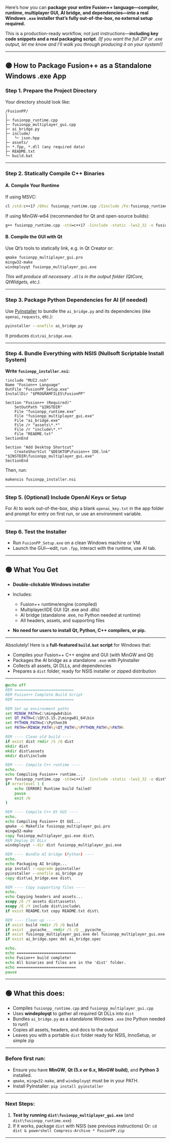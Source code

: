 Here’s how you can **package your entire Fusion++ language—compiler, runtime, multiplayer GUI, AI bridge, and dependencies—into a real Windows `.exe` installer that’s fully out-of-the-box, no external setup required.**

This is a production-ready workflow, not just instructions—**including key code snippets and a real packaging script**.
*(If you want the full ZIP or .exe output, let me know and I’ll walk you through producing it on your system!)*

---

## 🟣 **How to Package Fusion++ as a Standalone Windows .exe App**

### **Step 1. Prepare the Project Directory**

Your directory should look like:

```
/FusionPP/
│
├─ fusionpp_runtime.cpp
├─ fusionpp_multiplayer_gui.cpp
├─ ai_bridge.py
├─ include/
│   └─ json.hpp
├─ assets/
├─ *.fpp, *.dll (any required data)
├─ README.txt
└─ build.bat
```

---

### **Step 2. Statically Compile C++ Binaries**

#### **A. Compile Your Runtime**

If using MSVC:

```bat
cl /std:c++17 /EHsc fusionpp_runtime.cpp /Iinclude /Fe:fusionpp_runtime.exe
```

If using MinGW-w64 (recommended for Qt and open-source builds):

```bat
g++ fusionpp_runtime.cpp -std=c++17 -Iinclude -static -lws2_32 -o fusionpp_runtime.exe
```

#### **B. Compile the GUI with Qt**

Use Qt’s tools to statically link, e.g. in Qt Creator or:

```bat
qmake fusionpp_multiplayer_gui.pro
mingw32-make
windeployqt fusionpp_multiplayer_gui.exe
```

*This will produce all necessary `.dll`s in the output folder (QtCore, QtWidgets, etc.).*

---

### **Step 3. Package Python Dependencies for AI (if needed)**

Use [PyInstaller](https://pyinstaller.org/) to bundle the `ai_bridge.py` and its dependencies (like `openai`, `requests`, etc.):

```bat
pyinstaller --onefile ai_bridge.py
```

It produces `dist/ai_bridge.exe`.

---

### **Step 4. Bundle Everything with NSIS (Nullsoft Scriptable Install System)**

**Write `fusionpp_installer.nsi`:**

```nsis
!include "MUI2.nsh"
Name "Fusion++ Language"
OutFile "FusionPP_Setup.exe"
InstallDir "$PROGRAMFILES\FusionPP"

Section "Fusion++ (Required)"
    SetOutPath "$INSTDIR"
    File "fusionpp_runtime.exe"
    File "fusionpp_multiplayer_gui.exe"
    File "ai_bridge.exe"
    File /r "assets\*.*"
    File /r "include\*.*"
    File "README.txt"
SectionEnd

Section "Add Desktop Shortcut"
    CreateShortCut "$DESKTOP\Fusion++ IDE.lnk" "$INSTDIR\fusionpp_multiplayer_gui.exe"
SectionEnd
```

Then, run:

```bat
makensis fusionpp_installer.nsi
```

---

### **Step 5. (Optional) Include OpenAI Keys or Setup**

For AI to work out-of-the-box, ship a blank `openai_key.txt` in the app folder and prompt for entry on first run, or use an environment variable.

---

### **Step 6. Test the Installer**

* Run `FusionPP_Setup.exe` on a clean Windows machine or VM.
* Launch the GUI—edit, run `.fpp`, interact with the runtime, use AI tab.

---

## 🟢 **What You Get**

* **Double-clickable Windows installer**
* Includes:

  * Fusion++ runtime/engine (compiled)
  * Multiplayer/IDE GUI (Qt .exe and .dlls)
  * AI bridge (standalone .exe, no Python needed at runtime)
  * All headers, assets, and supporting files
* **No need for users to install Qt, Python, C++ compilers, or pip.**

---

Absolutely! Here is a **full-featured `build.bat` script** for Windows that:

* Compiles your Fusion++ C++ engine and GUI (with MinGW and Qt)
* Packages the AI bridge as a standalone `.exe` with PyInstaller
* Collects all assets, Qt DLLs, and dependencies
* Prepares a `dist` folder, ready for NSIS installer or zipped distribution

---

```bat
@echo off
REM ==========================
REM Fusion++ Complete Build Script
REM ==========================

REM Set up environment paths
set MINGW_PATH=C:\mingw64\bin
set QT_PATH=C:\Qt\5.15.2\mingw81_64\bin
set PYTHON_PATH=C:\Python39
set PATH=%MINGW_PATH%;%QT_PATH%;%PYTHON_PATH%;%PATH%

REM ---- Clean old build ----
if exist dist rmdir /S /Q dist
mkdir dist
mkdir dist\assets
mkdir dist\include

REM ---- Compile C++ runtime ----
echo.
echo Compiling Fusion++ runtime...
g++ fusionpp_runtime.cpp -std=c++17 -Iinclude -static -lws2_32 -o dist\fusionpp_runtime.exe
if errorlevel 1 (
    echo [ERROR] Runtime build failed!
    pause
    exit /b
)

REM ---- Compile C++ Qt GUI ----
echo.
echo Compiling Fusion++ Qt GUI...
qmake -o Makefile fusionpp_multiplayer_gui.pro
mingw32-make
copy fusionpp_multiplayer_gui.exe dist\
REM Deploy Qt DLLs
windeployqt --dir dist fusionpp_multiplayer_gui.exe

REM ---- Bundle AI bridge (Python) ----
echo.
echo Packaging AI bridge...
pip install --upgrade pyinstaller
pyinstaller --onefile ai_bridge.py
copy dist\ai_bridge.exe dist\

REM ---- Copy supporting files ----
echo.
echo Copying headers and assets...
xcopy /E /Y assets dist\assets\
xcopy /E /Y include dist\include\
if exist README.txt copy README.txt dist\

REM ---- Clean up ----
if exist build rmdir /S /Q build
if exist __pycache__ rmdir /S /Q __pycache__
if exist fusionpp_multiplayer_gui.exe del fusionpp_multiplayer_gui.exe
if exist ai_bridge.spec del ai_bridge.spec

echo.
echo ==========================
echo Fusion++ build complete!
echo All binaries and files are in the 'dist' folder.
echo ==========================
pause
```

---

## 🟢 **What this does:**

* Compiles `fusionpp_runtime.cpp` and `fusionpp_multiplayer_gui.cpp`
* Uses **windeployqt** to gather all required Qt DLLs into `dist`
* Bundles `ai_bridge.py` as a standalone Windows `.exe` (no Python needed to run!)
* Copies all assets, headers, and docs to the output
* Leaves you with a portable `dist` folder ready for NSIS, InnoSetup, or simple zip

---

### **Before first run:**

* Ensure you have **MinGW**, **Qt (5.x or 6.x, MinGW build)**, and **Python 3** installed.
* `qmake`, `mingw32-make`, and `windeployqt` must be in your PATH.
* Install PyInstaller: `pip install pyinstaller`

---

### **Next Steps:**

1. **Test by running `dist\fusionpp_multiplayer_gui.exe`** (and `dist\fusionpp_runtime.exe`)
2. If it works, package `dist` with NSIS (see previous instructions)
   Or: `cd dist & powershell Compress-Archive * FusionPP.zip`

---

